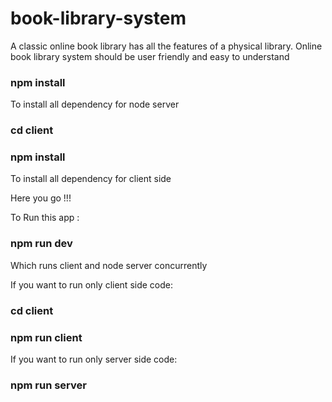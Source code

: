 # book-library-system

A classic online book library has all the features of a physical library. Online book library system should be user friendly and easy to understand

### npm install 

To install all dependency for node server 

### cd client
### npm install

To install all dependency for client side 

Here you go !!!

To Run this app :

### npm run dev 

Which runs client and node server concurrently

If you want to run only client side code:

### cd client
### npm run client

If you want to run only server side code:

### npm run server


